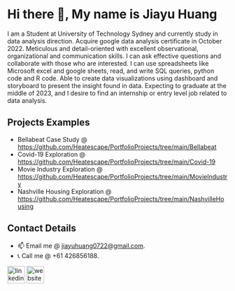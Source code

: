 
 
# Hi there 👋, My name is Jiayu Huang
I am a Student at University of Technology Sydney and currently study in data analysis direction. Acquire google data analysis certificate in October 2022. Meticulous and detail-oriented with excellent observational, organizational and communication skills. I can ask effective questions and collaborate with those who are interested. I can use spreadsheets like Microsoft excel and google sheets, read, and write SQL queries, python code and R code. Able to create data visualizations using dashboard and 
storyboard to present the insight found in data. Expecting to graduate at the middle of 2023, and I desire to find an internship or entry level job related to data analysis.


## Projects Examples
  - Bellabeat Case Study @ https://github.com/Heatescape/PortfolioProjects/tree/main/Bellabeat
  - Covid-19 Exploration @ https://github.com/Heatescape/PortfolioProjects/tree/main/Covid-19
  - Movie Industry Exploration @ https://github.com/Heatescape/PortfolioProjects/tree/main/MovieIndustry
  - Nashville Housing Exploration @ https://github.com/Heatescape/PortfolioProjects/tree/main/NashvilleHousing
  
  
  

## Contact Details
- 📫 Email me @ jiayuhuang0722@gmail.com.
- 📞 Call me @ +61 426856188.

[<img src='https://cdn.jsdelivr.net/npm/simple-icons@3.0.1/icons/linkedin.svg' alt='linkedin' height='40'>](https://www.linkedin.com/in/https://www.linkedin.com/in/jiayu-huang-211757237//)  [<img src='https://cdn.jsdelivr.net/npm/simple-icons@3.0.1/icons/icloud.svg' alt='website' height='40'>](https://heatescape.github.io/)  
